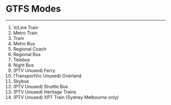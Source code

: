 # GTFS Modes
---
1. V/Line Train
2. Metro Train
3. Tram
4. Metro Bus
5. Regional Coach
6. Regional Bus
7. Telebus
8. Night Bus
9. (PTV Unused) Ferry
10. (TransportVic Unused) Overland
11. Skybus
12. (PTV Unused) Shuttle Bus
13. (PTV Unused) Heritage Trains
14. (PTV Unused) XPT Train (Sydney Melbourne only)
